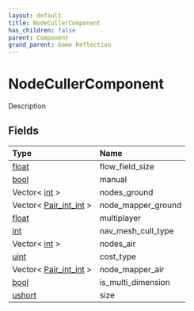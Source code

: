 ```yaml
---
layout: default
title: NodeCullerComponent
has_children: false
parent: Component
grand_parent: Game Reflection
---
```

# NodeCullerComponent
Description 

## Fields

| Type | Name |
|:-------------|:--------------|
| [float](/docs/game-reflection/components/float) | flow_field_size |
| [bool](/docs/game-reflection/components/bool) | manual |
| Vector< [int](/docs/game-reflection/enums/int) > | nodes_ground |
| Vector< [Pair_int_int](/docs/game-reflection/classes/pair_int_int) > | node_mapper_ground |
| [float](/docs/game-reflection/components/float) | multiplayer |
| [int](/docs/game-reflection/enums/int) | nav_mesh_cull_type |
| Vector< [int](/docs/game-reflection/enums/int) > | nodes_air |
| [uint](/docs/game-reflection/components/uint) | cost_type |
| Vector< [Pair_int_int](/docs/game-reflection/classes/pair_int_int) > | node_mapper_air |
| [bool](/docs/game-reflection/components/bool) | is_multi_dimension |
| [ushort](/docs/game-reflection/enums/ushort) | size |

